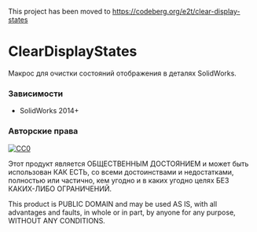 This project has been moved to https://codeberg.org/e2t/clear-display-states
 
 # ClearDisplayStates
Макрос для очистки состояний отображения в деталях SolidWorks.

### Зависимости
- SolidWorks 2014+

### Авторские права
[![CC0](https://licensebuttons.net/p/zero/1.0/88x31.png)](http://creativecommons.org/publicdomain/zero/1.0/)

Этот продукт является ОБЩЕСТВЕННЫМ ДОСТОЯНИЕМ и может быть использован КАК ЕСТЬ, со всеми достоинствами и недостатками, полностью или частично, кем угодно и в каких угодно целях БЕЗ КАКИХ-ЛИБО ОГРАНИЧЕНИЙ.

This product is PUBLIC DOMAIN and may be used AS IS, with all advantages and faults, in whole or in part, by anyone for any purpose, WITHOUT ANY CONDITIONS.
